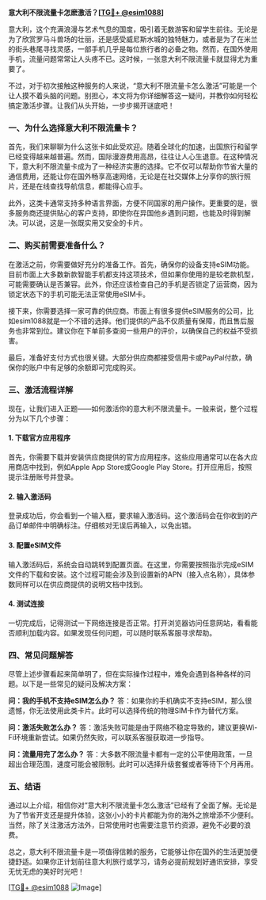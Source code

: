 **意大利不限流量卡怎麽激活？[[TG💪+ @esim1088](https://t.me/s/esim1088)]**

意大利，这个充满浪漫与艺术气息的国度，吸引着无数游客和留学生前往。无论是为了欣赏罗马斗兽场的壮丽，还是感受威尼斯水城的独特魅力，或者是为了在米兰的街头巷尾寻找灵感，一部手机几乎是每位旅行者的必备之物。然而，在国外使用手机，流量问题常常让人头疼不已。这时候，一张意大利不限流量卡就显得尤为重要了。

不过，对于初次接触这种服务的人来说，“意大利不限流量卡怎么激活”可能是一个让人摸不着头脑的问题。别担心，本文将为你详细解答这一疑问，并教你如何轻松搞定激活步骤。让我们从头开始，一步步揭开谜底吧！

### 一、为什么选择意大利不限流量卡？

首先，我们来聊聊为什么这张卡如此受欢迎。随着全球化的加速，出国旅行和留学已经变得越来越普遍。然而，国际漫游费用高昂，往往让人心生退意。在这种情况下，意大利不限流量卡成为了一种经济实惠的选择。它不仅可以帮助你节省大量的通信费用，还能让你在国外畅享高速网络，无论是在社交媒体上分享你的旅行照片，还是在线查找导航信息，都能得心应手。

此外，这类卡通常支持多种语言界面，方便不同国家的用户操作。更重要的是，很多服务商还提供贴心的客户支持，即使你在异国他乡遇到问题，也能及时得到解决。可以说，这是一张既实用又安全的卡片。

### 二、购买前需要准备什么？

在激活之前，你需要做好充分的准备工作。首先，确保你的设备支持eSIM功能。目前市面上大多数新款智能手机都支持这项技术，但如果你使用的是较老款机型，可能需要确认是否兼容。此外，你还应该检查自己的手机是否锁定了运营商，因为锁定状态下的手机可能无法正常使用eSIM卡。

接下来，你需要选择一家可靠的供应商。市面上有很多提供eSIM服务的公司，比如esim1088就是一个不错的选择。他们提供的产品不仅质量有保障，而且售后服务也非常到位。建议你在下单前多查阅一些用户的评价，以确保自己的权益不受损害。

最后，准备好支付方式也很关键。大部分供应商都接受信用卡或PayPal付款，确保你的账户中有足够的余额即可完成购买。

### 三、激活流程详解

现在，让我们进入正题——如何激活你的意大利不限流量卡。一般来说，整个过程分为以下几个步骤：

#### 1. 下载官方应用程序

首先，你需要下载并安装供应商提供的官方应用程序。这些应用通常可以在各大应用商店中找到，例如Apple App Store或Google Play Store。打开应用后，按照提示注册账号并登录。

#### 2. 输入激活码

登录成功后，你会看到一个输入框，要求输入激活码。这个激活码会在你收到的产品订单邮件中明确标注。仔细核对无误后再输入，以免出错。

#### 3. 配置eSIM文件

输入激活码后，系统会自动跳转到配置页面。在这里，你需要按照指示完成eSIM文件的下载和安装。这个过程可能会涉及到设置新的APN（接入点名称），具体参数同样可以在供应商提供的说明文档中找到。

#### 4. 测试连接

一切完成后，记得测试一下网络连接是否正常。打开浏览器访问任意网站，看看能否顺利加载内容。如果发现任何问题，可以随时联系客服寻求帮助。

### 四、常见问题解答

尽管上述步骤看起来简单明了，但在实际操作过程中，难免会遇到各种各样的问题。以下是一些常见的疑问及解决方案：

**问：我的手机不支持eSIM怎么办？**
答：如果你的手机确实不支持eSIM，那么很遗憾，你无法使用此类卡片。此时可以选择传统的物理SIM卡作为替代方案。

**问：激活失败怎么办？**
答：激活失败可能是由于网络不稳定导致的，建议更换Wi-Fi环境重新尝试。如果仍然失败，可以联系客服获取进一步指导。

**问：流量用完了怎么办？**
答：大多数不限流量卡都有一定的公平使用政策，一旦超出合理范围，速度可能会被限制。此时可以选择升级套餐或者等待下个月再用。

### 五、结语

通过以上介绍，相信你对“意大利不限流量卡怎么激活”已经有了全面了解。无论是为了节省开支还是提升体验，这张小小的卡片都能为你的海外之旅增添不少便利。当然，除了关注激活方法外，日常使用时也需要注意节约资源，避免不必要的浪费。

总之，意大利不限流量卡是一项值得信赖的服务，它能够让你在国外的生活更加便捷舒适。如果你正计划前往意大利旅行或学习，请务必提前规划好通讯安排，享受无忧无虑的美好时光吧！

[[TG💪+ @esim1088](https://t.me/s/esim1088) ![Image](https://i.postimg.cc/4NQfJmqS/Snipaste-2025-05-13-00-14-12.png)]